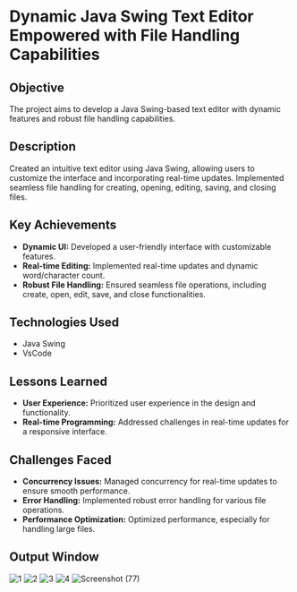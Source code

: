 # Dynamic Java Swing Text Editor Empowered with File Handling Capabilities

## Objective

The project aims to develop a Java Swing-based text editor with dynamic features and robust file handling capabilities.

## Description

Created an intuitive text editor using Java Swing, allowing users to customize the interface and incorporating real-time updates. Implemented seamless file handling for creating, opening, editing, saving, and closing files.

## Key Achievements

- **Dynamic UI:** Developed a user-friendly interface with customizable features.
- **Real-time Editing:** Implemented real-time updates and dynamic word/character count.
- **Robust File Handling:** Ensured seamless file operations, including create, open, edit, save, and close functionalities.

## Technologies Used

- Java Swing
- VsCode

## Lessons Learned

- **User Experience:** Prioritized user experience in the design and functionality.
- **Real-time Programming:** Addressed challenges in real-time updates for a responsive interface.

## Challenges Faced

- **Concurrency Issues:** Managed concurrency for real-time updates to ensure smooth performance.
- **Error Handling:** Implemented robust error handling for various file operations.
- **Performance Optimization:** Optimized performance, especially for handling large files.

## Output Window

![1](https://github.com/TarunPatil001/Text_Editor_Application/assets/87746946/a758d628-8f2b-4e7a-9d95-bbc358fd41e4)
![2](https://github.com/TarunPatil001/Text_Editor_Application/assets/87746946/aec7ee33-c180-429d-954b-c99332f8c763)
![3](https://github.com/TarunPatil001/Text_Editor_Application/assets/87746946/7176dfdb-3227-4c14-9147-c69b5de11d52)
![4](https://github.com/TarunPatil001/Text_Editor_Application/assets/87746946/aa3db090-61a8-4813-b394-b60afa7c3dce)
![Screenshot (77)](https://github.com/TarunPatil001/Text_Editor_Application/assets/87746946/76292e18-b6af-4873-8822-3f275039445e)

